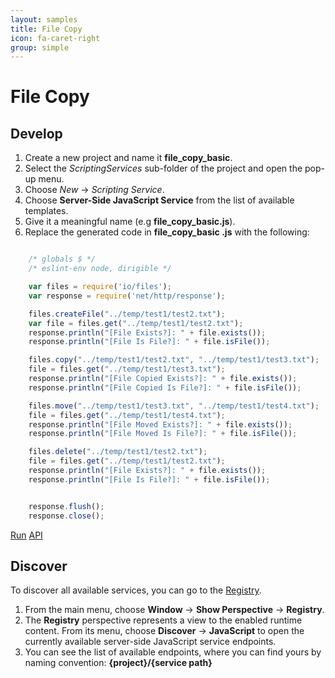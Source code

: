 ```yaml
---
layout: samples
title: File Copy
icon: fa-caret-right
group: simple
---
```


File Copy
===

Develop
--

1. Create a new project and name it **file_copy_basic**.
2. Select the *ScriptingServices* sub-folder of the project and open the pop-up menu.
3. Choose *New* -> *Scripting Service*.
4. Choose **Server-Side JavaScript Service** from the list of available templates.
5. Give it a meaningful name (e.g **file_copy_basic.js**).
6. Replace the generated code in **file_copy_basic .js** with the following:

```javascript

	/* globals $ */
	/* eslint-env node, dirigible */

	var files = require('io/files');
	var response = require('net/http/response');

	files.createFile("../temp/test1/test2.txt");
	var file = files.get("../temp/test1/test2.txt");
	response.println("[File Exists?]: " + file.exists());
	response.println("[File Is File?]: " + file.isFile());

	files.copy("../temp/test1/test2.txt", "../temp/test1/test3.txt");
	file = files.get("../temp/test1/test3.txt");
	response.println("[File Copied Exists?]: " + file.exists());
	response.println("[File Copied Is File?]: " + file.isFile());

	files.move("../temp/test1/test3.txt", "../temp/test1/test4.txt");
	file = files.get("../temp/test1/test4.txt");
	response.println("[File Moved Exists?]: " + file.exists());
	response.println("[File Moved Is File?]: " + file.isFile());

	files.delete("../temp/test1/test2.txt");
	file = files.get("../temp/test1/test2.txt");
	response.println("[File Exists?]: " + file.exists());
	response.println("[File Is File?]: " + file.isFile());


	response.flush();
	response.close();

```

<div class="btn-toolbar pull-right">
	<a class="btn btn-warning" href="http://dirigible.eclipse.org/services/web/registry/anonymous.html?git=https://github.com/dirigiblelabs/sample_io_file_copy_basic.git">Run</a>
	<a class="btn btn-info" href="http://www.dirigible.io/api/file.html">API</a>
</div>

Discover
--
To discover all available services, you can go to the [Registry](../help/registry.html).

1. From the main menu, choose **Window** -> **Show Perspective** -> **Registry**.
2. The **Registry** perspective represents a view to the enabled runtime content. From its menu, choose **Discover** -> **JavaScript** to open the currently available server-side JavaScript service endpoints.
3. You can see the list of available endpoints, where you can find yours by naming convention: **{project}/{service path}**
